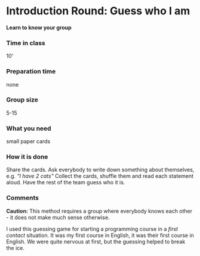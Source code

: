 
# Introduction Round: Guess who I am

**Learn to know your group**

### Time in class
10'

### Preparation time
none

### Group size
5-15

### What you need
small paper cards

### How it is done
Share the cards. Ask everybody to write down something about themselves, e.g. *"I have 2 cats"*
Collect the cards, shuffle them and read each statement aloud. Have the rest of the team guess who it is.

### Comments

**Caution:** This method requires a group where everybody knows each other - it does not make much sense otherwise.

I used this guessing game for starting a programming course in a *first contact* situation. It was my first course in English, it was their first course in English. We were quite nervous at first, but the guessing helped to break the ice.
